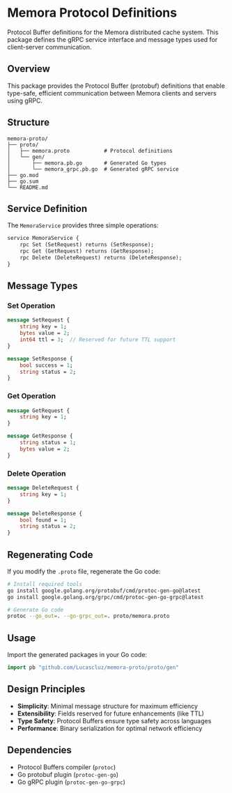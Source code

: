 # Memora Protocol Definitions

Protocol Buffer definitions for the Memora distributed cache system. This package defines the gRPC service interface and message types used for client-server communication.

## Overview

This package provides the Protocol Buffer (protobuf) definitions that enable type-safe, efficient communication between Memora clients and servers using gRPC.

## Structure

```
memora-proto/
├── proto/
│   ├── memora.proto           # Protocol definitions
│   └── gen/
│       ├── memora.pb.go       # Generated Go types
│       └── memora_grpc.pb.go  # Generated gRPC service
├── go.mod
├── go.sum
└── README.md
```

## Service Definition

The `MemoraService` provides three simple operations:

```protobuf
service MemoraService {
    rpc Set (SetRequest) returns (SetResponse);
    rpc Get (GetRequest) returns (GetResponse);
    rpc Delete (DeleteRequest) returns (DeleteResponse);
}
```

## Message Types

### Set Operation
```protobuf
message SetRequest {
    string key = 1;
    bytes value = 2;
    int64 ttl = 3;  // Reserved for future TTL support
}

message SetResponse {
    bool success = 1;
    string status = 2;
}
```

### Get Operation
```protobuf
message GetRequest {
    string key = 1; 
}

message GetResponse {
    string status = 1;
    bytes value = 2;
}
```

### Delete Operation
```protobuf
message DeleteRequest {
    string key = 1;
}

message DeleteResponse {
    bool found = 1;
    string status = 2;
}
```

## Regenerating Code

If you modify the `.proto` file, regenerate the Go code:

```bash
# Install required tools
go install google.golang.org/protobuf/cmd/protoc-gen-go@latest
go install google.golang.org/grpc/cmd/protoc-gen-go-grpc@latest

# Generate Go code
protoc --go_out=. --go-grpc_out=. proto/memora.proto
```

## Usage

Import the generated packages in your Go code:

```go
import pb "github.com/Lucascluz/memora-proto/proto/gen"
```

## Design Principles

- **Simplicity**: Minimal message structure for maximum efficiency
- **Extensibility**: Fields reserved for future enhancements (like TTL)
- **Type Safety**: Protocol Buffers ensure type safety across languages
- **Performance**: Binary serialization for optimal network efficiency

## Dependencies

- Protocol Buffers compiler (`protoc`)
- Go protobuf plugin (`protoc-gen-go`)
- Go gRPC plugin (`protoc-gen-go-grpc`)